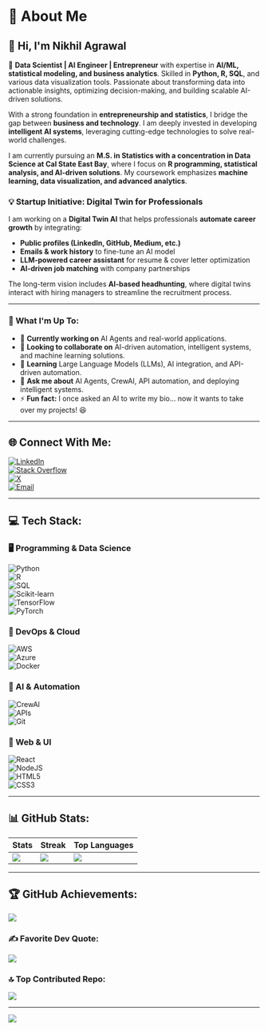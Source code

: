 # 💫 About Me

## 👋 Hi, I'm Nikhil Agrawal  
🚀 **Data Scientist | AI Engineer | Entrepreneur** with expertise in **AI/ML, statistical modeling, and business analytics**. Skilled in **Python, R, SQL**, and various data visualization tools. Passionate about transforming data into actionable insights, optimizing decision-making, and building scalable AI-driven solutions.  

With a strong foundation in **entrepreneurship and statistics**, I bridge the gap between **business and technology**. I am deeply invested in developing **intelligent AI systems**, leveraging cutting-edge technologies to solve real-world challenges.  

I am currently pursuing an **M.S. in Statistics with a concentration in Data Science at Cal State East Bay**, where I focus on **R programming, statistical analysis, and AI-driven solutions**. My coursework emphasizes **machine learning, data visualization, and advanced analytics**.

### 💡 Startup Initiative: Digital Twin for Professionals
I am working on a **Digital Twin AI** that helps professionals **automate career growth** by integrating:
- **Public profiles (LinkedIn, GitHub, Medium, etc.)**
- **Emails & work history** to fine-tune an AI model
- **LLM-powered career assistant** for resume & cover letter optimization
- **AI-driven job matching** with company partnerships

The long-term vision includes **AI-based headhunting**, where digital twins interact with hiring managers to streamline the recruitment process.

---

### 🌟 What I'm Up To:
- 🔭 **Currently working on** AI Agents and real-world applications.
- 👯 **Looking to collaborate on** AI-driven automation, intelligent systems, and machine learning solutions.
- 🌱 **Learning** Large Language Models (LLMs), AI integration, and API-driven automation.
- 💬 **Ask me about** AI Agents, CrewAI, API automation, and deploying intelligent systems.
- ⚡ **Fun fact:** I once asked an AI to write my bio… now it wants to take over my projects! 😆  

---

## 🌐 Connect With Me:
[![LinkedIn](https://img.shields.io/badge/LinkedIn-%230077B5.svg?style=for-the-badge&logo=linkedin&logoColor=white)](https://linkedin.com/in/nikhil-agrawal-760942128)  
[![Stack Overflow](https://img.shields.io/badge/Stackoverflow-FE7A16?style=for-the-badge&logo=stackoverflow&logoColor=white)](https://stackoverflow.com/users/19158384/nikhil-agrawal)  
[![X](https://img.shields.io/badge/X-black.svg?style=for-the-badge&logo=X&logoColor=white)](https://x.com/nmagrawal96)  
[![Email](https://img.shields.io/badge/Email-D14836?style=for-the-badge&logo=gmail&logoColor=white)](mailto:nmagrawal96@gmail.com)  

---

## 💻 Tech Stack:

### 🖥️ Programming & Data Science
![Python](https://img.shields.io/badge/Python-3670A0?style=for-the-badge&logo=python&logoColor=ffdd54)  
![R](https://img.shields.io/badge/R-%23276DC3.svg?style=for-the-badge&logo=r&logoColor=white)  
![SQL](https://img.shields.io/badge/SQL-%230074D1.svg?style=for-the-badge&logo=mysql&logoColor=white)  
![Scikit-learn](https://img.shields.io/badge/Scikit--learn-%23F7931E.svg?style=for-the-badge&logo=scikit-learn&logoColor=white)  
![TensorFlow](https://img.shields.io/badge/TensorFlow-%23FF6F00.svg?style=for-the-badge&logo=TensorFlow&logoColor=white)  
![PyTorch](https://img.shields.io/badge/PyTorch-%23EE4C2C.svg?style=for-the-badge&logo=PyTorch&logoColor=white)  

### 🔧 DevOps & Cloud
![AWS](https://img.shields.io/badge/AWS-%23FF9900.svg?style=for-the-badge&logo=amazon-aws&logoColor=white)  
![Azure](https://img.shields.io/badge/Azure-%230072C6.svg?style=for-the-badge&logo=microsoftazure&logoColor=white)  
![Docker](https://img.shields.io/badge/Docker-%230db7ed.svg?style=for-the-badge&logo=docker&logoColor=white)  

### 🤖 AI & Automation
![CrewAI](https://img.shields.io/badge/CrewAI-%231E90FF.svg?style=for-the-badge&logo=AI&logoColor=white)  
![APIs](https://img.shields.io/badge/APIs-%2300CC66.svg?style=for-the-badge&logo=API&logoColor=white)  
![Git](https://img.shields.io/badge/Git-%23F05032.svg?style=for-the-badge&logo=git&logoColor=white)  

### 🎨 Web & UI
![React](https://img.shields.io/badge/React-%2320232a.svg?style=for-the-badge&logo=react&logoColor=%2361DAFB)  
![NodeJS](https://img.shields.io/badge/Node.js-6DA55F?style=for-the-badge&logo=node.js&logoColor=white)  
![HTML5](https://img.shields.io/badge/HTML5-%23E34F26.svg?style=for-the-badge&logo=html5&logoColor=white)  
![CSS3](https://img.shields.io/badge/CSS3-%231572B6.svg?style=for-the-badge&logo=css3&logoColor=white)  

---

## 📊 GitHub Stats:

| Stats | Streak | Top Languages |
|---|---|---|
| ![](https://github-readme-stats.vercel.app/api?username=nmagrawal&theme=dark&hide_border=false&include_all_commits=true&count_private=true) | ![](https://github-readme-streak-stats.herokuapp.com/?user=nmagrawal&theme=dark&hide_border=false) | ![](https://github-readme-stats.vercel.app/api/top-langs/?username=nmagrawal&theme=dark&hide_border=false&include_all_commits=true&count_private=true&layout=compact) |

---

## 🏆 GitHub Achievements:
![](https://github-profile-trophy.vercel.app/?username=nmagrawal&theme=radical&no-frame=false&no-bg=false&margin-w=4)

### ✍️ Favorite Dev Quote:
![](https://quotes-github-readme.vercel.app/api?type=horizontal&theme=radical)

### 🔝 Top Contributed Repo:
![](https://github-contributor-stats.vercel.app/api?username=nmagrawal&limit=5&theme=dark&combine_all_yearly_contributions=true)

---

[![](https://visitcount.itsvg.in/api?id=nmagrawal&icon=0&color=0)](https://visitcount.itsvg.in)
